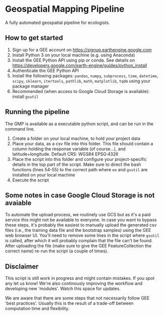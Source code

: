 # Geospatial Mapping Pipeline
A fully automated geospatial pipeline for ecologists.

## How to get started
1. Sign up for a GEE account on https://signup.earthengine.google.com
2. Install Python 3 on your local machine (e.g. using Anaconda)
3. Install the GEE Python API using pip or conda. See details on https://developers.google.com/earth-engine/guides/python_install
4. Authenticate the GEE Python API
5. Install the following packages: `pandas`, `numpy`, `subprocess`, `time`, `datetime`, `scipy`, `sklearn`, `itertools`, `pathlib`, `math`, `matplotlib`, `tqdm` using your package manager
6. Recommended (when access to Google Cloud Storage is available): install `gsutil`

## Running the pipeline
The GMP is available as a executable python script, and can be run in the command line.

1. Create a folder on your local machine, to hold your project data
2. Place your data, as a csv file into this folder. This file should contain a column holding the response variable (of course...), and latitude+longitude. Default CRS: WGS84 EPSG:4326
3. Place the script into this folder and configure your project-specific details in the top part of the script. Make sure to direct the bash functions (lines 54-55) to the correct path where `ee` and `gsutil` are installed on your local machine
5. Execute the script

## Some notes in case Google Cloud Storage is not avaiable
To automate the upload process, we routinely use GCS but as it's a paid service this might not be available to everyone. In case you want to bypass these steps, it's probably the easiest to manually upload the generated csv files (i.e., the training data file and the bootstrap samples) using the GEE web browser UI. You'll need to remove some lines in the script where `gsutil` is called, after which it will probably complain that the file can't be found. After uploading the file (make sure to give the GEE FeatureCollection the correct name) re-run the script (a couple of times).

## Disclaimer
This script is still work in progress and might contain mistakes. If you spot any let us know! We're also continously improving the workflow and developing new 'modules'. Watch this space for updates. 

We are aware that there are some steps that not necessarily follow GEE 'best practices'. Usually this is the result of a trade-off between computation time and flexibility. 
